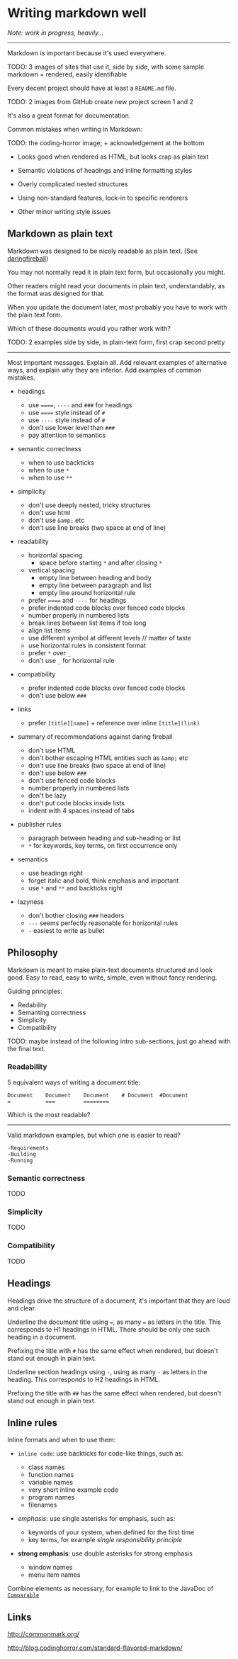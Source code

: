 Writing markdown well
=====================

*Note: work in progress, heavily...*

---

Markdown is important because it's used everywhere.

TODO: 3 images of sites that use it, side by side, with some sample markdown + rendered, easily identifiable

Every decent project should have at least a `README.md` file.

TODO: 2 images from GitHub create new project screen 1 and 2

It's also a great format for documentation.

Common mistakes when writing in Markdown:

TODO: the coding-horror image; + acknowledgement at the bottom

- Looks good when rendered as HTML, but looks crap as plain text

- Semantic violations of headings and inline formatting styles

- Overly complicated nested structures

- Using non-standard features, lock-in to specific renderers

- Other minor writing style issues

Markdown as plain text
----------------------

Markdown was designed to be nicely readable as plain text. (See [daringfireball][])

You may not normally read it in plain text form, but occasionally you might.

Other readers might read your documents in plain text,
understandably, as the format was designed for that.

When you update the document later, most probably you have to work with the plain text form.

Which of these documents would you rather work with?

TODO: 2 examples side by side, in plain-text form, first crap second pretty

---

Most important messages.
Explain all.
Add relevant examples of alternative ways,
and explain why they are inferior.
Add examples of common mistakes.

- headings
  - use `====`, `----` and `###` for headings
  - use `====` style instead of `#`
  - use `----` style instead of `#`
  - don't use lower level than `###`
  - pay attention to semantics

- semantic correctness
  - when to use backticks
  - when to use `*`
  - when to use `**`

- simplicity
  - don't use deeply nested, tricky structures
  - don't use html
  - don't use `&amp;` etc
  - don't use line breaks (two space at end of line)

- readability
  - horizontal spacing
    + space before starting `*` and after closing `*`
  - vertical spacing
    + empty line between heading and body
    + empty line between paragraph and list
    + empty line around horizontal rule
  - prefer `====` and `----` for headings
  - prefer indented code blocks over fenced code blocks
  - number properly in numbered lists
  - break lines between list items if too long
  - align list items
  - use different symbol at different levels // matter of taste
  - use horizontal rules in consistent format
  - prefer `*` over `_`
  - don't use `_` for horizontal rule

- compatibility
  - prefer indented code blocks over fenced code blocks
  - don't use below `###`

- links
  - prefer `[title][name]` + reference over inline `[title](link)`

- summary of recommendations against daring fireball
  - don't use HTML
  - don't bother escaping HTML entities such as `&amp;` etc
  - don't use line breaks (two space at end of line)
  - don't use below `###`
  - don't use fenced code blocks
  - number properly in numbered lists
  - don't be lazy
  - don't put code blocks inside lists
  - indent with 4 spaces instead of tabs

- publisher rules
  - paragraph between heading and sub-heading or list
  - `*` for keywords, key terms, on first occurrence only

- semantics
  - use headings right
  - forget italic and bold, think emphasis and important
  - use `*` and `**` and backticks right

- lazyness
  - don't bother closing `###` headers
  - `---` seems perfectly reasonable for horizontal rules
  - `-` easiest to write as bullet

Philosophy
----------

Markdown is meant to make plain-text documents structured and look good.
Easy to read, easy to write, simple, even without fancy rendering.

Guiding principles:

- Redability
- Semanting correctness
- Simplicity
- Compatibility

TODO: maybe instead of the following intro sub-sections,
just go ahead with the final text.

### Readability

5 equivalent ways of writing a document title:

    Document    Document    Document    # Document  #Document
    =           ===         ========

Which is the most readable?

---

Valid markdown examples, but which one is easier to read?

    -Requirements
    -Building
    -Running

### Semantic correctness

TODO

### Simplicity

TODO

### Compatibility

TODO

Headings
--------

Headings drive the structure of a document,
it's important that they are loud and clear.

Underline the document title using `=`,
as many `=` as letters in the title.
This corresponds to H1 headings in HTML.
There should be only one such heading in a document.

Prefixing the title with `#` has the same effect when rendered,
but doesn't stand out enough in plain text.

Underline section headings using `-`,
using as many `-` as letters in the heading.
This corresponds to H2 headings in HTML.

Prefixing the title with `##` has the same effect when rendered,
but doesn't stand out enough in plain text.


Inline rules
------------

Inline formats and when to use them:

- `inline code`: use backticks for code-like things, such as:
  + class names
  + function names
  + variable names
  + very short inline example code
  + program names
  + filenames

- *emphasis*: use single asterisks for emphasis, such as:
  + keywords of your system, when defined for the first time
  + key terms, for example *single responsibility principle*

- **strong emphasis**: use double asterisks for strong emphasis
  + window names
  + menu item names

Combine elements as necessary,
for example to link to the JavaDoc of [`Comparable`][comparable]

Links
-----

http://commonmark.org/

http://blog.codinghorror.com/standard-flavored-markdown/

[syntax]: https://daringfireball.net/projects/markdown/syntax
[daringfireball]: https://daringfireball.net/projects/markdown/syntax
[comparable]: https://docs.oracle.com/javase/8/docs/api/java/lang/Comparable.html
